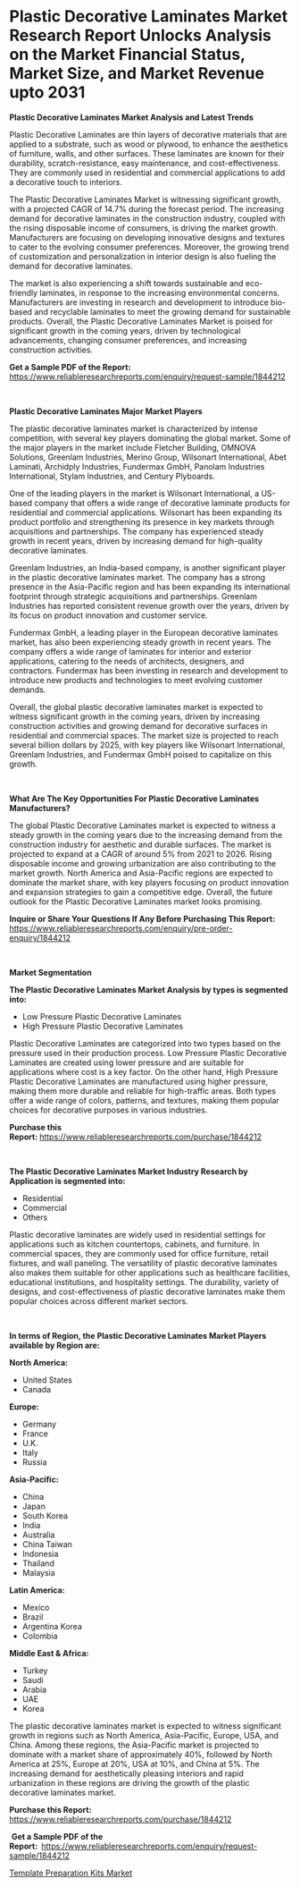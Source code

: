 <p><h1>Plastic Decorative Laminates Market Research Report Unlocks Analysis on the Market Financial Status, Market Size, and Market Revenue upto 2031</h1></p><p><strong>Plastic Decorative Laminates Market Analysis and Latest Trends</strong></p>
<p><p>Plastic Decorative Laminates are thin layers of decorative materials that are applied to a substrate, such as wood or plywood, to enhance the aesthetics of furniture, walls, and other surfaces. These laminates are known for their durability, scratch-resistance, easy maintenance, and cost-effectiveness. They are commonly used in residential and commercial applications to add a decorative touch to interiors.</p><p>The Plastic Decorative Laminates Market is witnessing significant growth, with a projected CAGR of 14.7% during the forecast period. The increasing demand for decorative laminates in the construction industry, coupled with the rising disposable income of consumers, is driving the market growth. Manufacturers are focusing on developing innovative designs and textures to cater to the evolving consumer preferences. Moreover, the growing trend of customization and personalization in interior design is also fueling the demand for decorative laminates.</p><p>The market is also experiencing a shift towards sustainable and eco-friendly laminates, in response to the increasing environmental concerns. Manufacturers are investing in research and development to introduce bio-based and recyclable laminates to meet the growing demand for sustainable products. Overall, the Plastic Decorative Laminates Market is poised for significant growth in the coming years, driven by technological advancements, changing consumer preferences, and increasing construction activities.</p></p>
<p><strong>Get a Sample PDF of the Report:&nbsp;</strong> <a href="https://www.reliableresearchreports.com/enquiry/request-sample/1844212">https://www.reliableresearchreports.com/enquiry/request-sample/1844212</a></p>
<p>&nbsp;</p>
<p><strong>Plastic Decorative Laminates Major Market Players</strong></p>
<p><p>The plastic decorative laminates market is characterized by intense competition, with several key players dominating the global market. Some of the major players in the market include Fletcher Building, OMNOVA Solutions, Greenlam Industries, Merino Group, Wilsonart International, Abet Laminati, Archidply Industries, Fundermax GmbH, Panolam Industries International, Stylam Industries, and Century Plyboards.</p><p>One of the leading players in the market is Wilsonart International, a US-based company that offers a wide range of decorative laminate products for residential and commercial applications. Wilsonart has been expanding its product portfolio and strengthening its presence in key markets through acquisitions and partnerships. The company has experienced steady growth in recent years, driven by increasing demand for high-quality decorative laminates.</p><p>Greenlam Industries, an India-based company, is another significant player in the plastic decorative laminates market. The company has a strong presence in the Asia-Pacific region and has been expanding its international footprint through strategic acquisitions and partnerships. Greenlam Industries has reported consistent revenue growth over the years, driven by its focus on product innovation and customer service.</p><p>Fundermax GmbH, a leading player in the European decorative laminates market, has also been experiencing steady growth in recent years. The company offers a wide range of laminates for interior and exterior applications, catering to the needs of architects, designers, and contractors. Fundermax has been investing in research and development to introduce new products and technologies to meet evolving customer demands.</p><p>Overall, the global plastic decorative laminates market is expected to witness significant growth in the coming years, driven by increasing construction activities and growing demand for decorative surfaces in residential and commercial spaces. The market size is projected to reach several billion dollars by 2025, with key players like Wilsonart International, Greenlam Industries, and Fundermax GmbH poised to capitalize on this growth.</p></p>
<p>&nbsp;</p>
<p><strong>What Are The Key Opportunities For Plastic Decorative Laminates Manufacturers?</strong></p>
<p><p>The global Plastic Decorative Laminates market is expected to witness a steady growth in the coming years due to the increasing demand from the construction industry for aesthetic and durable surfaces. The market is projected to expand at a CAGR of around 5% from 2021 to 2026. Rising disposable income and growing urbanization are also contributing to the market growth. North America and Asia-Pacific regions are expected to dominate the market share, with key players focusing on product innovation and expansion strategies to gain a competitive edge. Overall, the future outlook for the Plastic Decorative Laminates market looks promising.</p></p>
<p><strong>Inquire or Share Your Questions If Any Before Purchasing This Report:</strong> <a href="https://www.reliableresearchreports.com/enquiry/pre-order-enquiry/1844212">https://www.reliableresearchreports.com/enquiry/pre-order-enquiry/1844212</a></p>
<p>&nbsp;</p>
<p><strong>Market Segmentation</strong></p>
<p><strong>The Plastic Decorative Laminates Market Analysis by types is segmented into:</strong></p>
<p><ul><li>Low Pressure Plastic Decorative Laminates</li><li>High Pressure Plastic Decorative Laminates</li></ul></p>
<p><p>Plastic Decorative Laminates are categorized into two types based on the pressure used in their production process. Low Pressure Plastic Decorative Laminates are created using lower pressure and are suitable for applications where cost is a key factor. On the other hand, High Pressure Plastic Decorative Laminates are manufactured using higher pressure, making them more durable and reliable for high-traffic areas. Both types offer a wide range of colors, patterns, and textures, making them popular choices for decorative purposes in various industries.</p></p>
<p><strong>Purchase this Report:&nbsp;</strong><a href="https://www.reliableresearchreports.com/purchase/1844212">https://www.reliableresearchreports.com/purchase/1844212</a></p>
<p>&nbsp;</p>
<p><strong>The Plastic Decorative Laminates Market Industry Research by Application is segmented into:</strong></p>
<p><ul><li>Residential</li><li>Commercial</li><li>Others</li></ul></p>
<p><p>Plastic decorative laminates are widely used in residential settings for applications such as kitchen countertops, cabinets, and furniture. In commercial spaces, they are commonly used for office furniture, retail fixtures, and wall paneling. The versatility of plastic decorative laminates also makes them suitable for other applications such as healthcare facilities, educational institutions, and hospitality settings. The durability, variety of designs, and cost-effectiveness of plastic decorative laminates make them popular choices across different market sectors.</p></p>
<p>&nbsp;</p>
<p><strong>In terms of Region, the Plastic Decorative Laminates Market Players available by Region are:</strong></p>
<p>
    <p> <strong> North America: </strong>
        <ul>
            <li>United States</li>
            <li>Canada</li>
        </ul>
        </p> 
    <p> <strong> Europe: </strong>
        <ul>
            <li>Germany</li>
            <li>France</li>
            <li>U.K.</li>
            <li>Italy</li>
            <li>Russia</li>
        </ul>
        </p> 
    <p> <strong> Asia-Pacific: </strong>
        <ul>
            <li>China</li>
            <li>Japan</li>
            <li>South Korea</li>
            <li>India</li>
            <li>Australia</li>
            <li>China Taiwan</li>
            <li>Indonesia</li>
            <li>Thailand</li>
            <li>Malaysia</li>
        </ul>
        </p> 
    <p> <strong> Latin America: </strong>
        <ul>
            <li>Mexico</li>
            <li>Brazil</li>
            <li>Argentina Korea</li>
            <li>Colombia</li>
        </ul>
        </p> 
    <p> <strong> Middle East & Africa: </strong>
        <ul>
            <li>Turkey</li>
            <li>Saudi</li>
            <li>Arabia</li>
            <li>UAE</li>
            <li>Korea</li>
        </ul>
    </p>
    </p>
<p><p>The plastic decorative laminates market is expected to witness significant growth in regions such as North America, Asia-Pacific, Europe, USA, and China. Among these regions, the Asia-Pacific market is projected to dominate with a market share of approximately 40%, followed by North America at 25%, Europe at 20%, USA at 10%, and China at 5%. The increasing demand for aesthetically pleasing interiors and rapid urbanization in these regions are driving the growth of the plastic decorative laminates market.</p></p>
<p><strong>Purchase this Report: </strong><a href="https://www.reliableresearchreports.com/purchase/1844212">https://www.reliableresearchreports.com/purchase/1844212</a></p>
<p>&nbsp;<strong>Get a Sample PDF of the Report:&nbsp;&nbsp;</strong><a href="https://www.reliableresearchreports.com/enquiry/request-sample/1844212">https://www.reliableresearchreports.com/enquiry/request-sample/1844212</a></p>
<p><strong></strong></p>
<p><p><a href="https://meowing-lemming-dd3.notion.site/Template-Preparation-Kits-Market-Research-Report-The-Key-To-Successful-Business-Strategy-Forecasted-f00a146098c04091a92804d363d6dce0">Template Preparation Kits Market</a></p></p>